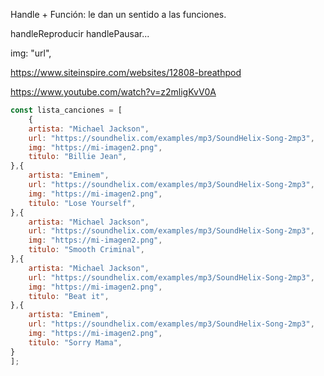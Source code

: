 Handle + Función: le dan un sentido a las funciones.

handleReproducir
handlePausar...

img: "url",

https://www.siteinspire.com/websites/12808-breathpod

https://www.youtube.com/watch?v=z2mligKvV0A 

```js
const lista_canciones = [
    {
    artista: "Michael Jackson",
    url: "https://soundhelix.com/examples/mp3/SoundHelix-Song-2mp3",
    img: "https://mi-imagen2.png",
    titulo: "Billie Jean",
},{
    artista: "Eminem",
    url: "https://soundhelix.com/examples/mp3/SoundHelix-Song-2mp3",
    img: "https://mi-imagen2.png",
    titulo: "Lose Yourself",
},{
    artista: "Michael Jackson",
    url: "https://soundhelix.com/examples/mp3/SoundHelix-Song-2mp3",
    img: "https://mi-imagen2.png",
    titulo: "Smooth Criminal",
},{
    artista: "Michael Jackson",
    url: "https://soundhelix.com/examples/mp3/SoundHelix-Song-2mp3",
    img: "https://mi-imagen2.png",
    titulo: "Beat it",
},{
    artista: "Eminem",
    url: "https://soundhelix.com/examples/mp3/SoundHelix-Song-2mp3",
    img: "https://mi-imagen2.png",
    titulo: "Sorry Mama",
}
];
```
